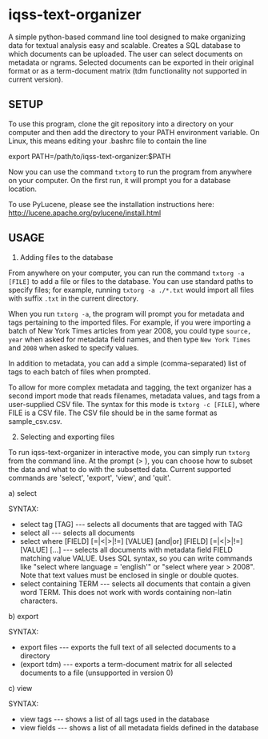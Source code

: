 iqss-text-organizer
===================

A simple python-based command line tool designed to make organizing data for textual analysis easy and scalable. Creates
a SQL database to which documents can be uploaded. The user can select documents on metadata or ngrams. Selected 
documents can be exported in their original format or as a term-document matrix (tdm functionality not
supported in current version). 

SETUP
----------

To use this program, clone the git repository into a directory on your computer and then add the directory to your PATH environment variable. On Linux, this means editing your .bashrc file to contain the line 

export PATH=/path/to/iqss-text-organizer:$PATH

Now you can use the command `txtorg` to run the program from anywhere on your computer. On the first run, it will prompt you for a database location.

To use PyLucene, please see the installation instructions here:
http://lucene.apache.org/pylucene/install.html

USAGE
-----------

1. Adding files to the database

From anywhere on your computer, you can run the command `txtorg -a [FILE]` to add a file or files to the database. You can use standard paths to specify files; for example, running `txtorg -a ./*.txt` would import all files with suffix `.txt` in the current directory.

When you run `txtorg -a`, the program will prompt you for metadata and tags pertaining to the imported files. For example, if you were importing a batch of New York Times articles from year 2008, you could type `source, year` when asked for metadata field names, and then type `New York Times` and `2008` when asked to specify values. 

In addition to metadata, you can add a simple (comma-separated) list of tags to each batch of files when prompted.

To allow for more complex metadata and tagging, the text organizer has a second import mode that reads filenames, metadata values, and tags from a user-supplied CSV file. The syntax for this mode is `txtorg -c [FILE]`, where FILE is a CSV file. The CSV file should be in the same format as sample_csv.csv.

2. Selecting and exporting files

To run iqss-text-organizer in interactive mode, you can simply run `txtorg` from the command line. At the prompt (> ), you can choose how to subset the data and what to do with the subsetted data. Current supported commands are 'select', 'export', 'view', and 'quit'.

a) select

SYNTAX:
* select tag [TAG] --- selects all documents that are tagged with TAG
* select all --- selects all documents
* select where [FIELD] [=|<|>|!=] [VALUE] [and|or] [FIELD] [=|<|>|!=] [VALUE] [...] --- selects all documents with metadata field FIELD matching value VALUE. Uses SQL syntax, so you can write commands like "select where language = 'english'" or "select where year > 2008". Note that text values must be enclosed in single or double quotes.
* select containing TERM --- selects all documents that contain a given word TERM. This does not work with words containing non-latin characters.

b) export

SYNTAX:
* export files --- exports the full text of all selected documents to a directory
* (export tdm) --- exports a term-document matrix for all selected documents to a file (unsupported in version 0)


c) view

SYNTAX:
* view tags --- shows a list of all tags used in the database
* view fields --- shows a list of all metadata fields defined in the database


